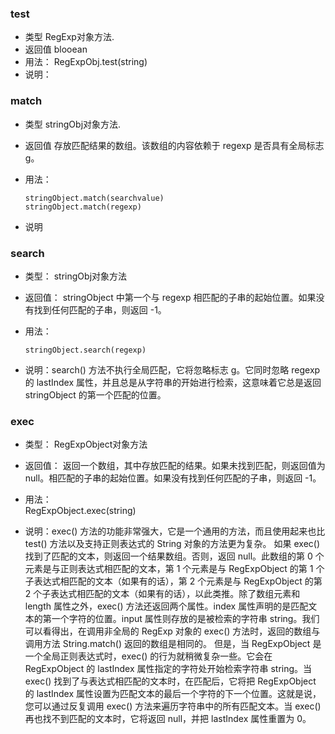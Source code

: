 ### test
*   类型    RegExp对象方法.
*   返回值  blooean
*   用法：
    RegExpObj.test(string)
*   说明：

### match
*   类型    stringObj对象方法. 
*   返回值 存放匹配结果的数组。该数组的内容依赖于 regexp 是否具有全局标志 g。
*   用法：

        stringObject.match(searchvalue)
        stringObject.match(regexp)

*   说明

### search
*   类型：    stringObj对象方法
*   返回值：  stringObject 中第一个与 regexp 相匹配的子串的起始位置。如果没有找到任何匹配的子串，则返回 -1。
*   用法：

        stringObject.search(regexp)

*   说明：search() 方法不执行全局匹配，它将忽略标志 g。它同时忽略 regexp 的 lastIndex 属性，并且总是从字符串的开始进行检索，这意味着它总是返回 stringObject 的第一个匹配的位置。
    
### exec

*   类型：    RegExpObject对象方法
*   返回值：  返回一个数组，其中存放匹配的结果。如果未找到匹配，则返回值为 null。相匹配的子串的起始位置。如果没有找到任何匹配的子串，则返回 -1。
*   用法：    
        RegExpObject.exec(string)
        
*   说明：exec() 方法的功能非常强大，它是一个通用的方法，而且使用起来也比 test() 方法以及支持正则表达式的 String 对象的方法更为复杂。
如果 exec() 找到了匹配的文本，则返回一个结果数组。否则，返回 null。此数组的第 0 个元素是与正则表达式相匹配的文本，第 1 个元素是与 RegExpObject 的第 1 个子表达式相匹配的文本（如果有的话），第 2 个元素是与 RegExpObject 的第 2 个子表达式相匹配的文本（如果有的话），以此类推。除了数组元素和 length 属性之外，exec() 方法还返回两个属性。index 属性声明的是匹配文本的第一个字符的位置。input 属性则存放的是被检索的字符串 string。我们可以看得出，在调用非全局的 RegExp 对象的 exec() 方法时，返回的数组与调用方法 String.match() 返回的数组是相同的。
但是，当 RegExpObject 是一个全局正则表达式时，exec() 的行为就稍微复杂一些。它会在 RegExpObject 的 lastIndex 属性指定的字符处开始检索字符串 string。当 exec() 找到了与表达式相匹配的文本时，在匹配后，它将把 RegExpObject 的 lastIndex 属性设置为匹配文本的最后一个字符的下一个位置。这就是说，您可以通过反复调用 exec() 方法来遍历字符串中的所有匹配文本。当 exec() 再也找不到匹配的文本时，它将返回 null，并把 lastIndex 属性重置为 0。